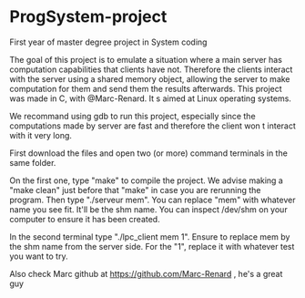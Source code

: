 # ProgSystem-project
First year of master degree project in System coding

The goal of this project is to emulate a situation where a main server has computation capabilities that clients have not. Therefore the clients interact with the server using a shared memory object, allowing the server to make computation for them and send them the results afterwards. This project was made in C, with @Marc-Renard. It s aimed at Linux operating systems.

We recommand using gdb to run this project, especially since the computations made by server are fast and therefore the client won t interact with it very long.


First download the files and open two (or more) command terminals in the same folder.

On the first one, type "make" to compile the project. We advise making a "make clean" just before that "make" in case you are rerunning the program. Then type "./serveur mem". You can replace "mem" with whatever name you see fit. It'll be the shm name. You can inspect /dev/shm on your computer to ensure it has been created.

In the second terminal type "./lpc_client mem 1". Ensure to replace mem by the shm name from the server side. For the "1", replace it with whatever test you want to try.


Also check Marc github at https://github.com/Marc-Renard , he's a great guy
